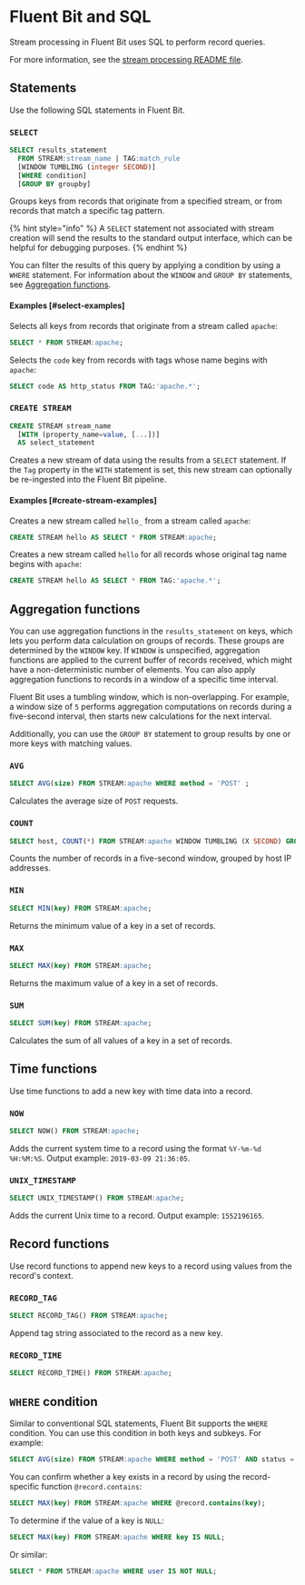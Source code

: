 # Fluent Bit and SQL

Stream processing in Fluent Bit uses SQL to perform record queries.

For more information, see the [stream processing README file](https://github.com/fluent/fluent-bit/tree/master/src/stream_processor).

## Statements

Use the following SQL statements in Fluent Bit.

### `SELECT`

```sql
SELECT results_statement
  FROM STREAM:stream_name | TAG:match_rule
  [WINDOW TUMBLING (integer SECOND)]
  [WHERE condition]
  [GROUP BY groupby]
```

Groups keys from records that originate from a specified stream, or from records that match a specific tag pattern.

{% hint style="info" %}
A `SELECT` statement not associated with stream creation will send the results to the standard output interface, which can be helpful for debugging purposes.
{% endhint %}

You can filter the results of this query by applying a condition by using a `WHERE` statement. For information about the `WINDOW` and `GROUP BY` statements, see [Aggregation functions](#aggregation-functions).

#### Examples [#select-examples]

Selects all keys from records that originate from a stream called `apache`:

```sql
SELECT * FROM STREAM:apache;
```

Selects the `code` key from records with tags whose name begins with `apache`:

```sql
SELECT code AS http_status FROM TAG:'apache.*';
```

### `CREATE STREAM`

```sql
CREATE STREAM stream_name
  [WITH (property_name=value, [...])]
  AS select_statement
```

Creates a new stream of data using the results from a `SELECT` statement. If the `Tag` property in the `WITH` statement is set, this new stream can optionally be re-ingested into the Fluent Bit pipeline.

#### Examples [#create-stream-examples]

Creates a new stream called `hello_` from a stream called `apache`:

```sql
CREATE STREAM hello AS SELECT * FROM STREAM:apache;
```

Creates a new stream called `hello` for all records whose original tag name begins with `apache`:

```sql
CREATE STREAM hello AS SELECT * FROM TAG:'apache.*';
```

## Aggregation functions

You can use aggregation functions in the `results_statement` on keys, which lets you perform data calculation on groups of records. These groups are determined by the `WINDOW` key. If `WINDOW` is unspecified, aggregation functions are applied to the current buffer of records received, which might have a non-deterministic number of elements. You can also apply aggregation functions to records in a window of a specific time interval.

Fluent Bit uses a tumbling window, which is non-overlapping. For example, a window size of `5` performs aggregation computations on records during a five-second interval, then starts new calculations for the next interval.

Additionally, you can use the `GROUP BY` statement to group results by one or more keys with matching values.

### `AVG`

```sql
SELECT AVG(size) FROM STREAM:apache WHERE method = 'POST' ;
```

Calculates the average size of `POST` requests.

### `COUNT`

```sql
SELECT host, COUNT(*) FROM STREAM:apache WINDOW TUMBLING (X SECOND) GROUP BY host;
```

Counts the number of records in a five-second window, grouped by host IP addresses.

### `MIN`

```sql
SELECT MIN(key) FROM STREAM:apache;
```

Returns the minimum value of a key in a set of records.

### `MAX`

```sql
SELECT MAX(key) FROM STREAM:apache;
```

Returns the maximum value of a key in a set of records.

### `SUM`

```sql
SELECT SUM(key) FROM STREAM:apache;
```

Calculates the sum of all values of a key in a set of records.

## Time functions

Use time functions to add a new key with time data into a record.

### `NOW`

```sql
SELECT NOW() FROM STREAM:apache;
```

Adds the current system time to a record using the format `%Y-%m-%d %H:%M:%S`. Output example: `2019-03-09 21:36:05`.

### `UNIX_TIMESTAMP`

```sql
SELECT UNIX_TIMESTAMP() FROM STREAM:apache;
```

Adds the current Unix time to a record. Output example: `1552196165`.

## Record functions

Use record functions to append new keys to a record using values from the record's context.

### `RECORD_TAG`

```sql
SELECT RECORD_TAG() FROM STREAM:apache;
```

Append tag string associated to the record as a new key.

### `RECORD_TIME`

```sql
SELECT RECORD_TIME() FROM STREAM:apache;
```

## `WHERE` condition

Similar to conventional SQL statements, Fluent Bit supports the `WHERE` condition. You can use this condition in both keys and subkeys. For example:

```sql
SELECT AVG(size) FROM STREAM:apache WHERE method = 'POST' AND status = 200;
```

You can confirm whether a key exists in a record by using the record-specific function `@record.contains`:

```sql
SELECT MAX(key) FROM STREAM:apache WHERE @record.contains(key);
```

To determine if the value of a key is `NULL`:

```sql
SELECT MAX(key) FROM STREAM:apache WHERE key IS NULL;
```

Or similar:

```sql
SELECT * FROM STREAM:apache WHERE user IS NOT NULL;
```
